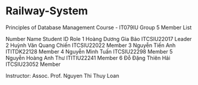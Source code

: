 # Railway-System
Principles of Database Management Course - IT079IU
Group 5
Member List

Number
Name
Student ID
Role
1
Hoàng Dương Gia Bảo
ITCSIU22017
Leader
2
Huỳnh Văn Quang Chiến
ITCSIU22022
Member
3
Nguyễn Tiến Anh
ITITDK22128
Member
4
Nguyễn Minh Tuấn
ITCSIU22298
Member
5
Nguyễn Hoàng Anh Thư
ITITIU22241
Member
6
Đỗ Đặng Thiên Hải
ITCSIU23052
Member









Instructor: Assoc. Prof. Nguyen Thi Thuy Loan 
